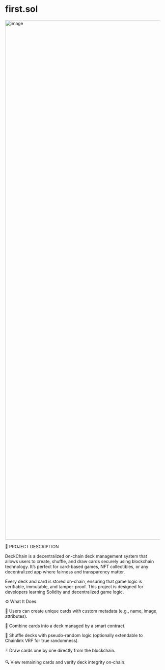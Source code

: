 # first.sol
<img width="2868" height="1686" alt="image" src="https://github.com/user-attachments/assets/1f2e96f5-7b08-4e03-b473-932ae1b961df" />


📜 PROJECT DESCRIPTION

DeckChain is a decentralized on-chain deck management system that allows users to create, shuffle, and draw cards securely using blockchain technology.
It’s perfect for card-based games, NFT collectibles, or any decentralized app where fairness and transparency matter.

Every deck and card is stored on-chain, ensuring that game logic is verifiable, immutable, and tamper-proof.
This project is designed for developers learning Solidity and decentralized game logic.


⚙️ What It Does

🎴 Users can create unique cards with custom metadata (e.g., name, image, attributes).

🧩 Combine cards into a deck managed by a smart contract.

🔀 Shuffle decks with pseudo-random logic (optionally extendable to Chainlink VRF for true randomness).

🃏 Draw cards one by one directly from the blockchain.

🔍 View remaining cards and verify deck integrity on-chain.





